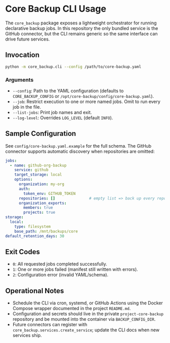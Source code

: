 # Core Backup CLI Usage

The `core_backup` package exposes a lightweight orchestrator for running declarative backup jobs. In this repository the only bundled service is the GitHub connector, but the CLI remains generic so the same interface can drive future services.

## Invocation
```bash
python -m core_backup.cli --config /path/to/core-backup.yaml
```

### Arguments
- `--config`: Path to the YAML configuration (defaults to `CORE_BACKUP_CONFIG` or `/opt/core-backup/config/core-backup.yaml`).
- `--job`: Restrict execution to one or more named jobs. Omit to run every job in the file.
- `--list-jobs`: Print job names and exit.
- `--log-level`: Overrides `LOG_LEVEL` (default `INFO`).

## Sample Configuration
See `config/core-backup.yaml.example` for the full schema. The GitHub connector supports automatic discovery when repositories are omitted:
```yaml
jobs:
  - name: github-org-backup
    service: github
    target_storage: local
    options:
      organization: my-org
      auth:
        token_env: GITHUB_TOKEN
      repositories: []               # empty list => back up every repo in the org
      organization_exports:
        members: true
        projects: true
storage:
  local:
    type: filesystem
    base_path: /mnt/backups/core
default_retention_days: 30
```

## Exit Codes
- `0`: All requested jobs completed successfully.
- `1`: One or more jobs failed (manifest still written with errors).
- `2`: Configuration error (invalid YAML/schema).

## Operational Notes
- Schedule the CLI via cron, systemd, or GitHub Actions using the Docker Compose wrapper documented in the project `README.md`.
- Configuration and secrets should live in the private `project-core-backup` repository and be mounted into the container via `BACKUP_CONFIG_DIR`.
- Future connectors can register with `core_backup.services.create_service`; update the CLI docs when new services ship.
